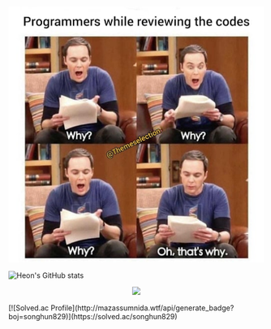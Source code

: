   <p align="center">
    <img src="./tbbt.jpg">
  </p>

![Heon's GitHub stats](https://github-readme-stats.vercel.app/api?username=heon0945&hide=prs&theme=shadow_green&show_icons=true)

<p align="center"> 
    <img src="https://github-readme-stats.vercel.app/api?username=heon0945&hide=prs&theme=shadow_green&show_icons=true"/></a>
</p>
[![Solved.ac Profile](http://mazassumnida.wtf/api/generate_badge?boj=songhun829)](https://solved.ac/songhun829)




